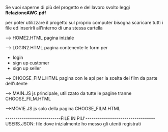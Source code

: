 Se vuoi saperne di più del progetto e del lavoro svolto leggi <b>RelazioneAWC.pdf</b>

per poter utilizzare il progetto sul proprio computer bisogna scaricare tutti i file ed inserirli all'interno di una stessa cartella

--> HOME2.HTML
pagina iniziale

--> LOGIN2.HTML
pagina contenente le form per
- login
- sign up customer
- sign up seller

--> CHOOSE_FIML.HTML
pagina con le api per la scelta dei film da parte dell'utente

--> MAIN.JS
js principale, utilizzato da tutte le pagine tranne CHOOSE_FILM.HTML

-->MOVIE.JS
js solo della pagina CHOOSE_FILM.HTML

---------------------------FILE IN PIU'----------------------------------
USERS.JSON: file dove inizialmente ho messo gli utenti registrati
